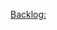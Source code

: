 [Backlog:](https://docs.google.com/spreadsheets/d/1p6BfMjXohV77RkOiZ6cvALVD5gpq-q5lgnKxTgN7P88/edit#gid=1360333037)
